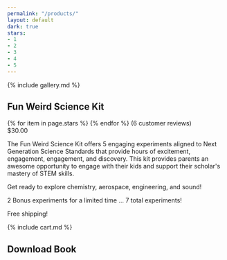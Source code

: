```yaml
---
permalink: "/products/"
layout: default
dark: true
stars:
- 1
- 2
- 3
- 4
- 5
---
```


<div class = 'bright'>
  <section class = 'flex'>
    <div class = 'child duo'>
      {% include gallery.md %}
    </div>
    <div class = 'child duo'>
      <h1 class = 'left'>Fun Weird Science Kit</h1>
      {% for item in page.stars %}
      <i class = 'icon icon-star'></i>
      {% endfor %}
      <span class = 'mark'> (6 customer reviews)</span>
      <div class = 'mark'>$30.00</div>
      <p>The Fun Weird Science Kit offers 5 engaging experiments aligned to Next Generation Science Standards that
        provide hours of excitement, engagement, engagement, and discovery. This kit provides parents an awesome
        opportunity to engage with their kids and support their scholar's mastery of STEM skills.</p>
      <p>Get ready to explore chemistry, aerospace, engineering, and sound!</p>
      <p>2 Bonus experiments for a limited time ... 7 total experiments!</p>
      <p>Free shipping!</p> 
      <div class = 'cart'>  {% include cart.md %} </div>
      <h1 class = 'left'>Download Book</h1>
    </div>   
  </section>
</div>
